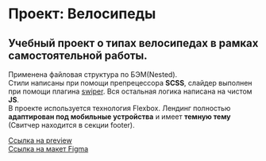 # Проект: Велосипеды
##  Учебный проект о типах велосипедах в рамках самостоятельной работы.

Применена файловая структура по БЭМ(Nested).  
Стили написаны при помощи препрецессора **SCSS**, слайдер выполнен при помощи плагина [swiper](https://swiperjs.com/). Вся остальная логика написана на чистом **JS**.   
В проекте используется технология Flexbox.
Лендинг полностью **адаптирован под мобильные устройства** и имеет **темную тему** (Свитчер находится в секции footer).  


[Ссылка на preview](https://marta-arslanova.github.io/bicycles/index.html)  
[Ссылка на макет Figma](https://www.figma.com/file/jYZugDhi9BW8dWxgsZYuoU/Month-of-Landings)  
